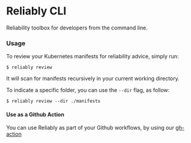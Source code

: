 # Reliably CLI
Reliability toolbox for developers from the command line.

### Usage

To review your Kubernetes manifests for reliability advice, simply run:

```
$ reliably review
```

It will scan for manifests recursively in your current working directory.

To indicate a specific folder, you can use the `--dir` flag, as follow:

```
$ reliably review --dir ./manifests
```

#### Use as a Github Action

You can use Reliably as part of your Github workflows, by using our [gh-action](https://github.com/reliablyhq/gh-action)
